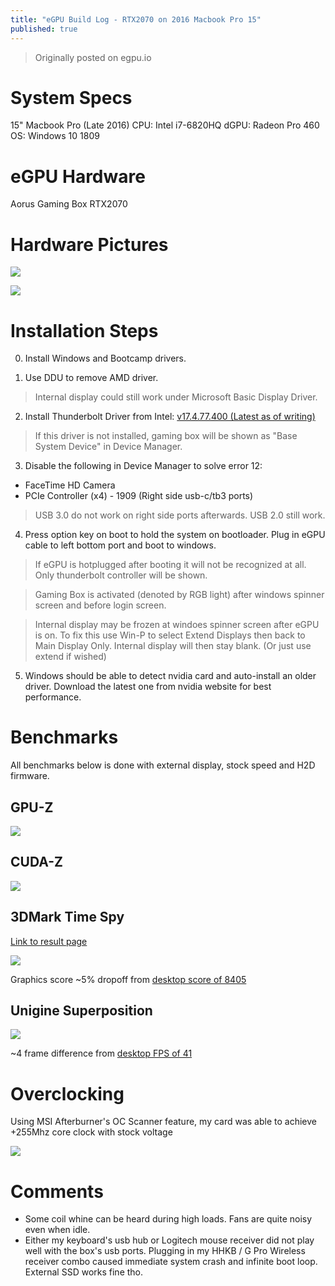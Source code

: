```yaml
---
title: "eGPU Build Log - RTX2070 on 2016 Macbook Pro 15"
published: true
---
```


> Originally posted on egpu.io

# System Specs
15" Macbook Pro (Late 2016)
CPU: Intel i7-6820HQ
dGPU: Radeon Pro 460
OS: Windows 10 1809

# eGPU Hardware
Aorus Gaming Box RTX2070

# Hardware Pictures

![](https://i.imgur.com/f9dfQbp.png)

![](https://i.imgur.com/d3hW51a.png)


# Installation Steps

0. Install Windows and Bootcamp drivers.

1. Use DDU to remove AMD driver.

> Internal display could still work under Microsoft Basic Display Driver.

2. Install Thunderbolt Driver from Intel: [v17.4.77.400 (Latest as of writing)](https://downloadcenter.intel.com/download/28616/Thunderbolt-Bus-Driver-for-Intel-NUC-Kit-NUC6i7KYK?v=t)
> If this driver is not installed, gaming box will be shown as "Base System Device" in Device Manager.

3. Disable the following in Device Manager to solve error 12:
- FaceTime HD Camera
- PCIe Controller (x4) - 1909 (Right side usb-c/tb3 ports)

> USB 3.0 do not work on right side ports afterwards. USB 2.0 still work.

4. Press option key on boot to hold the system on bootloader. Plug in eGPU cable to left bottom port and boot to windows.

> If eGPU is hotplugged after booting it will not be recognized at all. Only thunderbolt controller will be shown.

> Gaming Box is activated (denoted by RGB light) after windows spinner screen and before login screen.

> Internal display may be frozen at windoes spinner screen after eGPU is on. To fix this use Win-P to select Extend Displays then back to Main Display Only. Internal display will then stay blank. (Or just use extend if wished)

5. Windows should be able to detect nvidia card and auto-install an older driver. Download the latest one from nvidia website for best performance.

# Benchmarks
All benchmarks below is done with external display, stock speed and H2D firmware.

## GPU-Z
![](https://i.imgur.com/m5xg1dF.png)

## CUDA-Z
![](https://i.imgur.com/LiOKHPS.png)

## 3DMark Time Spy
[Link to result page](https://www.3dmark.com/3dm/34564439?)

![](https://i.imgur.com/mXIjZxU.png)

Graphics score ~5% dropoff from [desktop score of 8405](https://www.guru3d.com/articles-pages/msi-geforce-rtx-2070-armor-8g-review,27.html)

## Unigine Superposition
![](https://i.imgur.com/3N8wQRb.png)

~4 frame difference from [desktop FPS of 41](https://www.guru3d.com/articles_pages/msi_geforce_rtx_2070_armor_8g_review,25.html)

# Overclocking
Using MSI Afterburner's OC Scanner feature, my card was able to achieve +255Mhz core clock with stock voltage

![](https://i.imgur.com/urRXgDO.png)


# Comments
- Some coil whine can be heard during high loads. Fans are quite noisy even when idle.
- Either my keyboard's usb hub or Logitech mouse receiver did not play well with the box's usb ports. Plugging in my HHKB / G Pro Wireless receiver combo caused immediate system crash and infinite boot loop. External SSD works fine tho.
